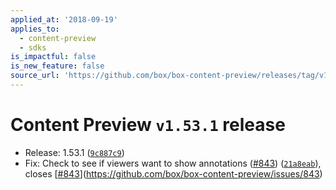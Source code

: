 ```yaml
---
applied_at: '2018-09-19'
applies_to:
  - content-preview
  - sdks
is_impactful: false
is_new_feature: false
source_url: 'https://github.com/box/box-content-preview/releases/tag/v1.53.1'
---
```


# Content Preview `v1.53.1` release


* Release: 1.53.1 ([`9c887c9`](https://github.com/box/box-content-preview/commit[`9c887c9`](https://github.com/box/box-content-preview/commit/9c887c9)))
* Fix: Check to see if viewers want to show annotations ([#843](https://github.com/box/box-content-preview/pull/843)) ([`21a8eab`](https://github.com/box/box-content-preview/commit[`21a8eab`](https://github.com/box/box-content-preview/commit/21a8eab))), closes [[#843](https://github.com/box/box-content-preview/pull/843)](https://github.com/box/box-content-preview/issues/843)



